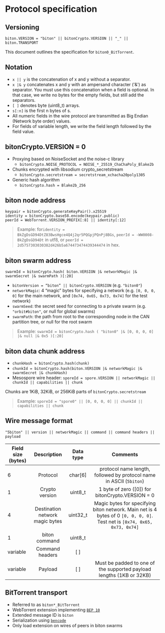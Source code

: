 # Protocol specification <Badge text="alpha" type="warning"/>


## Versioning

`biton.VERSION = "biton" || bitonCrypto.VERSION || "_" || biton.TRANSPORT`

This document outlines the specification for `biton0_BitTorrent`.


## Notation

* `x || y` is the concatenation of x and y without a separator.
* `x |& y` concatenates x and y with an ampersand character ('&') as separator. You must use this concatenation when a field is optional. In that case, we write no bytes for the empty fields, but still add the separators.
* `[ ]` denotes byte (uint8_t) arrays.
* `s[:n]` is the first n bytes of s.
* All numeric fields in the wire protocol are transmitted as Big Endian (Network byte order) values.
* For fields of variable length, we write the field length followed by the field value.


## bitonCrypto.VERSION = 0

* Proxying based on NoiseSocket and the noise-c library
  * `bitonCrypto.NOISE_PROTOCOL = NOISE_*_25519_ChaChaPoly_Blake2b`
* Chunks encrypted with libsodium crypto_secretstream
  * `bitonCrypto.secretstream = secretstream_xchacha20poly1305`
* Generic hash algorithm
  * `bitonCrypto.hash = Blake2b_256`


## biton node address

```
keypair = bitonCrypto.generateKeyPair().x25519
identity = bitonCrypto.base58.encode(keypair.public)
peerId = WebTorrent.VERSION_PREFIX[:8] || identity[:12]
```

> Example: for`identity = BkZgDsGD94DtZ83BwsHgce4Q4j2qr5PQGpjPQnPj8BGs`, `peerId = -WW0008-BkZgDsGD94Dt` in utf8, or `peerId = 2d5757303030382d426b5a674473474439344474` in hex.


## biton swarm address

`swarmId = bitonCrypto.hash( biton.VERSION |& networkMagic |& swarmSecret |& swarmPath )[:20]`

* `bitonVersion = “biton” || bitonCrypto.VERSION` (e.g. `"biton0"`)
* `networkMagic`: 4 “magic” bytes for specifying a network (e.g. `[0, 0, 0, 0]` for the main network, and `[0x74, 0x65, 0x73, 0x74]` for the test network)
* `swarmSeed`: the secret seed for connecting to a private swarm (e.g. `"orbit#biton"`, or null for global swarms)
* `swarmPath`: the path from root to the corresponding node in the CAN partition tree,  or null for the root swarm

> Example: `swarmId = bitonCrypto.hash ( "biton0" |& [0, 0, 0, 0] |& null |& 0x5 )[:20]`


## biton data chunk address

* `chunkHash = bitonCrypto.hash(chunk)`
* `chunkId = bitonCrypto.hash(biton.VERSION |& networkMagic |& swarmSecret |& chunkHash)`
* Mesospore wire header: `sporeId = spore.VERSION || networkMagic || chunkId || capabilities || chunk`

Chunks are 1KiB, 32KiB, or 256KiB parts of `bitonCrypto.secretstream`

> Example: `sporeId = "spore0" || [0, 0, 0, 0] || chunkId || capabilities || chunk`


## Wire message format

`"5biton" || version || networkMagic || command || command headers || payload`


| Field size (bytes) | Description | Data type | Comments |
|--------------------|:-----------:|:---------:|:--------:|
| 6 | Protocol | char[6] | protocol name length, followed by protocol name in ASCII (`5biton`) |
| 1 | Crypto version | uint8_t | 1 byte of zero (\[0]) for bitonCrypto.VERSION = 0 |
| 4 | Destination network magic bytes | uint32_t | Magic bytes for specifying biton network. Main net is 4 bytes of 0 `[0, 0, 0, 0]`. Test net is `[0x74, 0x65, 0x73, 0x74]` |
| 1 | biton command | uint8_t | |
| variable | Command headers | \[ ] | |
| variable | Payload | \[ ] | Must be padded to one of the supported payload lengths (1KB or 32KB) |


## BitTorrent transport

* Referred to as `biton*_BitTorrent`
* WebTorrent extension implementing [`BEP 10`](http://www.bittorrent.org/beps/bep_0010.html)
* Extended message ID is `biton`
* Serialization using [`bencode`](https://www.bittorrent.org/beps/bep_0003.html)
* Only load extension on wires of peers in biton swarms
